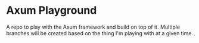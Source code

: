 # Axum Playground

A repo to play with the Axum framework and build on top of it. Multiple branches will be created based on the thing I'm playing with at a given time.